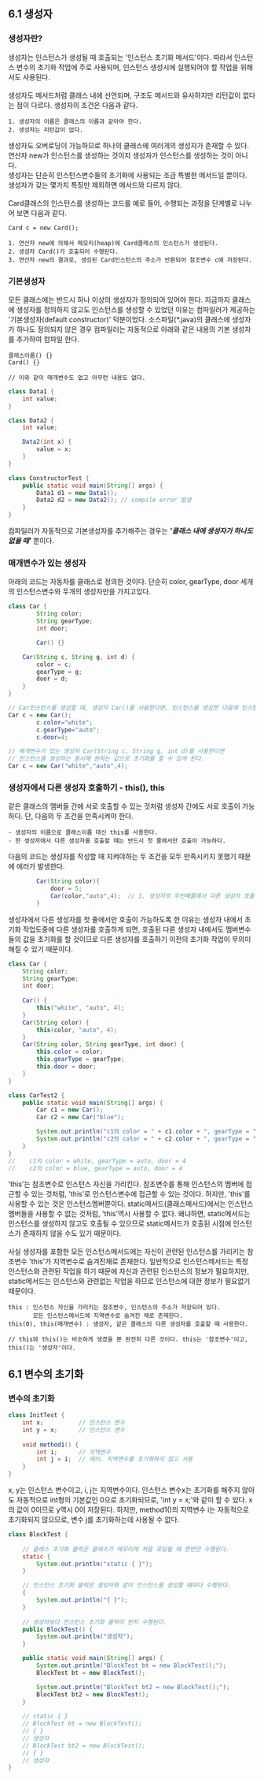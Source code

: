 ## 6.1 생성자

### 생성자란?

생성자는 인스턴스가 생성될 때 호출되는 '인스턴스 초기화 메서드'이다. 따라서 인스턴스 변수의 초기화 작업에 주로 사용되며,
인스턴스 생성시에 실행되어야 할 작업을 위해서도 사용된다. </br>
</br>
생성자도 메서드처럼 클래스 내에 선언되며, 구조도 메서드와 유사하지만 리턴값이 없다는 점이 다르다. 생성자의 조건은 다음과 같다.

    1. 생성자의 이름은 클래스의 이름과 같아야 한다.
    2. 생성자는 리턴값이 없다.

생성자도 오버로딩이 가능하므로 하나의 클래스에 여러개의 생성자가 존재할 수 있다.</br>
연산자 new가 인스턴스를 생성하는 것이지 생성자가 인스턴스를 생성하는 것이 아니다.</br>
생성자는 단순히 인스턴스변수들의 초기화에 사용되는 조금 특별한 메서드일 뿐이다.</br>
생성자가 갖는 몇가지 특징만 제외하면 메서드와 다르지 않다.
</br>
</br>
Card클래스의 인스턴스를 생성하는 코드를 예로 들어, 수행되는 과정을 단계별로 나누어 보면 다음과 같다.

    Card c = new Card();

    1. 연산자 new에 의해서 메모리(heap)에 Card클래스의 인스턴스가 생성된다.
    2. 생성자 Card()가 호출되어 수행된다.
    3. 연산자 new의 결과로, 생성된 Card인스턴스의 주소가 반환되어 참조변수 c에 저장된다.

### 기본생성자

모든 클래스에는 반드시 하나 이상의 생성자가 정의되어 있어야 한다. 지금까지 클래스에 생성자를 정의하지 않고도 인스턴스를 생성할 수 있었던 이유는
컴파일러가 제공하는 '기본생성자(default constructor)' 덕분이었다. 소스파일(*.java)의 클래스에 생성자가 하나도 정의되지 않은 경우 컴파일러는
자동적으로 아래와 같은 내용의 기본 생성자를 추가하여 컴파일 한다.

    클래스이름() {}
    Card() {}

    // 이와 같이 매개변수도 없고 아무런 내용도 없다.

```java
class Data1 {
    int value;
}

class Data2 {
    int value;

    Data2(int x) {
        value = x;
    }
}

class ConstructorTest {
    public static void main(String[] args) {
        Data1 d1 = new Data1();
        Data2 d2 = new Data2(); // compile error 발생
    }
}
```

컴파일러가 자동적으로 기본생성자를 추가해주는 경우는 ***'클래스 내에 생성자가 하나도 없을 때'*** 뿐이다.

### 매개변수가 있는 생성자

아래의 코드는 자동차를 클래스로 정의한 것이다. 단순히 color, gearType, door 세개의 인스턴스변수와 두개의 생성자만을 가지고있다.

```java
class Car {
        String color;
        String gearType;
        int door;

        Car() {}

    Car(String c, String g, int d) {
        color = c;
        gearType = g;
        door = d;
    }
}
```

```java
// Car인스턴스를 생성할 때, 생성자 Car()를 사용한다면, 인스턴스를 생성한 다음에 인스턴스변수들을 따로 초기화해주어야 하지만,
Car c = new Car();
        c.color="white";
        c.gearType="auto";
        c.door=4;
```

```java
// 매개변수가 있는 생성자 Car(String c, String g, int d)를 사용한다면 
// 인스턴스를 생성하는 동시에 원하는 값으로 초기화를 할 수 있게 된다.
Car c = new Car("white","auto",4);
```

### 생성자에서 다른 생성자 호출하기 - this(), this

같은 클래스의 멤버들 간에 서로 호출할 수 있는 것처럼 생성자 간에도 서로 호출이 가능하다. 단, 다음의 두 조건을 만족시켜야 한다.

    - 생성자의 이름으로 클래스이름 대신 this를 사용한다.
    - 한 생성자에서 다른 생성자를 호출할 때는 반드시 첫 줄에서만 호출이 가능하다.

다음의 코드는 생성자를 작성할 때 지켜야하는 두 조건을 모두 만족시키지 못했기 때문에 에러가 발생한다.

```java
        Car(String color){
            door = 5;
            Car(color,"auto",4);  // 1. 생성자의 두번째줄에서 다른 생성자 호출 / 2. this(color, "auto", 4); 로 해야 함
        }
```

생성자에서 다른 생성자를 첫 줄에서만 호출이 가능하도록 한 이유는 생성자 내에서 초기화 작업도중에 다른 생성자를 호출하게 되면, 호출된 다른 생성자 내에서도
멤버변수들의 값을 초기화를 할 것이므로 다른 생성자를 호출하기 이전의 초기화 작업이 무의미해질 수 있기 때문이다.

```java
class Car {
    String color;
    String gearType;
    int door;
    
    Car() {
        this("white", "auto", 4);
    }
    Car(String color) {
        this(color, "auto", 4);
    }
    Car(String color, String gearType, int door) {
        this.color = color;
        this.gearType = gearType;
        this.door = door;
    }
}

class CarTest2 {
    public static void main(String[] args) {
        Car c1 = new Car();
        Car c2 = new Car("blue");

        System.out.println("c1의 color = " + c1.color + ", gearType = " + c1.gearType + ", door = " + c1.door);
        System.out.println("c2의 color = " + c2.color + ", gearType = " + c2.gearType + ", door = " + c2.door);
    }
}
//    c1의 color = white, gearType = auto, door = 4
//    c2의 color = blue, gearType = auto, door = 4
```
'this'는 참조변수로 인스턴스 자신을 가리킨다. 참조변수를 통해 인스턴스의 멤버에 접근할 수 있는 것처럼, 'this'로 인스턴스변수에 접근할 수 있는 것이다.
하지만, 'this'를 사용할 수 있는 것은 인스턴스멤버뿐이다. static메서드(클래스메서드)에서는 인스턴스 멤버들을 사용할 수 없는 것처럼, 'this'역시 사용할 수 없다.
왜냐하면, static메서드는 인스턴스를 생성하지 않고도 호출될 수 있으므로 static메서드가 호출된 시점에 인스턴스가 존재하지 않을 수도 있기 때문이다.
</br>
</br>
사실 생성자를 포함한 모든 인스턴스메서드에는 자신이 관련된 인스턴스를 가리키는 참조변수 'this'가 지역변수로 숨겨진채로 존재한다.
일반적으로 인스턴스메서드는 특정 인스턴스와 관련된 작업을 하기 때문에 자신과 관련된 인스턴스의 정보가 필요하지만, static메서드는 인스턴스와 관련없는
작업을 하므로 인스턴스에 대한 정보가 필요없기 때문이다.

    this : 인스턴스 자신을 가리키는 참조변수, 인스턴스의 주소가 저장되어 있다.
           모든 인스턴스메서드에 지역변수로 숨겨진 채로 존재한다.
    this(0), this(매개변수) : 생성자, 같은 클래스의 다른 생성자를 호출할 때 사용한다.

    // this와 this()는 비슷하게 생겼을 뿐 완전히 다른 것이다. this는 '참조변수'이고, this()는 '생성자'이다.

## 6.1 변수의 초기화

### 변수의 초기화
```java
class InitTest {
    int x;          // 인스턴스 변수
    int y = x;      // 인스턴스 변수
    
    void method1() {
        int i;      // 지역변수
        int j = i;  // 에러. 지역변수를 초기화하지 않고 사용
    }
}
```
x, y는 인스턴스 변수이고, i, j는 지역변수이다. 인스턴스 변수x는 초기화를 해주지 않아도 자동적으로 int형의 기본값인 0으로 초기화되므로,
'int y = x;'와 같이 할 수 있다. x의 값이 0이므로 y역시 0이 저장된다. 하지만, method1()의 지역변수 i는 자동적으로 초기화되지 않으므로,
변수 j를 초기화하는데 사용될 수 없다.

```java
class BlockTest {
    
    // 클래스 초기화 블럭은 클래스가 메모리에 처음 로딩될 때 한번만 수행된다.
    static {
        System.out.println("static { }");
    }

    // 인스턴스 초기화 블럭은 생성자와 같이 인스턴스를 생성할 때마다 수행된다.
    {
        System.out.println("{ }");
    }
    
    // 생성자보다 인스턴스 초기화 블럭이 먼저 수행된다.
    public BlockTest() {
        System.out.println("생성자");
    }

    public static void main(String[] args) {
        System.out.println("BlockTest bt = new BlockTest();");
        BlockTest bt = new BlockTest();

        System.out.println("BlockTest bt2 = new BlockTest();");
        BlockTest bt2 = new BlockTest();
    }
    
    // static { }
    // BlockTest bt = new BlockTest();
    // { }
    // 생성자
    // BlockTest bt2 = new BlockTest();
    // { }
    // 생성자
}
```